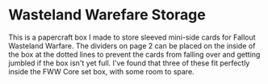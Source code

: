 # Wasteland Warefare Storage

This is a papercraft box I made to store sleeved mini-side cards for Fallout Wasteland Warfare. The dividers on page 2 can be placed on the inside of the box at the dotted lines to prevent the cards from falling over and getting jumbled if the box isn't yet full. I've found that three of these fit perfectly inside the FWW Core set box, with some room to spare.